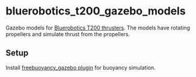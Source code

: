 # bluerobotics_t200_gazebo_models

Gazebo models for [Bluerobotics T200 thrusters](https://www.bluerobotics.com/store/thrusters/t200-thruster/).
The models have rotating propellers and simulate thrust from the propellers.

## Setup

Install [freebuoyancy_gazebo plugin](https://github.com/bluerobotics/freebuoyancy_gazebo#install) for buoyancy simulation.

